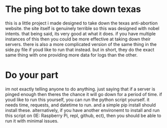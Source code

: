 # The ping bot to take down texas
this is a little project i made designed to take down the texas anti-abortion website. the site itself is genuinely terrible so this was designed with nobel intents. that being said, its very good at what it does. if you have multiple instances of this then you could be more effective at taking down their servers. there is also a more complicated version of the same thing in the side.py file if youd like to run that instead. but in short, they do the exact same thing with one providing more data for logs than the other.

# Do your part
im not exactly telling anyone to do anything. just saying that if a server is pinged enough then theres the chance it will go down for a period of time. if youd like to run this yourself, you can run the python script yourself. it needs time, requests, and datetime to run. and a simple pip install should install these. alternatively, if you have another environemt to install and run this script on (IE: Raspberry Pi, repl, github, ect), then you should be able to run it with minimal issues.